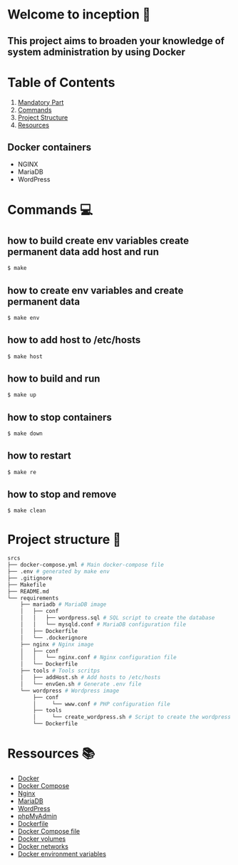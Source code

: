 # Welcome to inception 🐋

## This project aims to broaden your knowledge of system administration by using Docker

# Table of Contents
1. [Mandatory Part](#docker-containers)
2. [Commands](#commands)
3. [Project Structure](#project-structure)
4. [Resources](#resources)



## Docker containers

- NGINX
- MariaDB
- WordPress

# Commands 💻

## how to build create env variables create permanent data add host  and run

```sh
$ make
```

## how to create env variables and create permanent data

```sh
$ make env
```

## how to add host to /etc/hosts

```sh
$ make host
```

## how to build and run

```sh
$ make up
```

## how to stop containers

```sh
$ make down
```

## how to restart

```sh
$ make re
```

## how to stop and remove

```sh
$ make clean
```
# Project structure 📂

```bash
srcs
├── docker-compose.yml # Main docker-compose file
├── .env # generated by make env
├── .gitignore
├── Makefile
├── README.md
└── requirements
    ├── mariadb # MariaDB image
    │	├── conf
    │	│	├── wordpress.sql # SQL script to create the database
    │	│	└── mysqld.conf # MariaDB configuration file
    │	├── Dockerfile
    │	└── .dockerignore
    ├── nginx # Nginx image
    │	├── conf
    │	│	└── nginx.conf # Nginx configuration file
    │	└── Dockerfile
    ├── tools # Tools scritps
    │	├── addHost.sh # Add hosts to /etc/hosts
    │	└── envGen.sh # Generate .env file
    └── wordpress # Wordpress image
        ├── conf
      	│     └── www.conf # PHP configuration file
        ├── tools
        │     └── create_wordpress.sh # Script to create the wordpress database
        └── Dockerfile
```

# Ressources 📚

- [Docker](https://docs.docker.com/)
- [Docker Compose](https://docs.docker.com/compose/)
- [Nginx](https://nginx.org/en/docs/)
- [MariaDB](https://mariadb.org/documentation/)
- [WordPress](https://wordpress.org/support/)
- [phpMyAdmin](https://docs.phpmyadmin.net/en/latest/)
- [Dockerfile](https://docs.docker.com/engine/reference/builder/)
- [Docker Compose file](https://docs.docker.com/compose/compose-file/)
- [Docker volumes](https://docs.docker.com/storage/volumes/)
- [Docker networks](https://docs.docker.com/network/)
- [Docker environment variables](https://docs.docker.com/compose/environment-variables/)